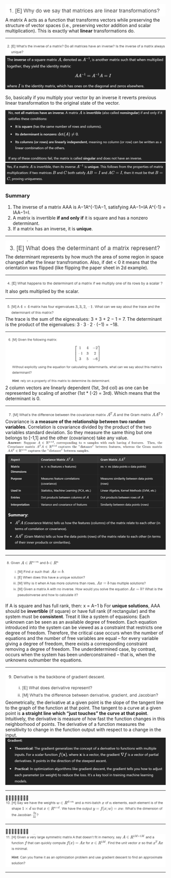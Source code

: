 
![Pasted image 20250307143530.png](../../../attachments/Pasted%20image%2020250307143530.png)
A matrix A acts as a function that transforms vectors while preserving the structure of vector spaces (i.e., preserving vector addition and scalar multiplication). This is exactly what **linear** transformations do.

---

![Pasted image 20250307143737.png](../../../attachments/Pasted%20image%2020250307143737.png)
![Pasted image 20250307143847.png](../../../attachments/Pasted%20image%2020250307143847.png)

So, basically if you multiply your vector by an inverse it reverts previous linear transformation to the original state of the vector.

![Pasted image 20250307144004.png](../../../attachments/Pasted%20image%2020250307144004.png)
![Pasted image 20250307144114.png](../../../attachments/Pasted%20image%2020250307144114.png)

### **Summary**

1. The inverse of a matrix AAA is A−1A^{-1}A−1, satisfying AA−1=IA A^{-1} = IAA−1=I.
2. A matrix is invertible **if and only if** it is square and has a nonzero determinant.
3. If a matrix has an inverse, it is **unique**.

---

![Pasted image 20250307144129.png](../../../attachments/Pasted%20image%2020250307144129.png)
The determinant represents by how much the area of some region in space changed after the linear transfromation. Also, if det < 0 it means that the orientation was flipped (like flipping the paper sheet in 2d example).

---
![Pasted image 20250307144346.png](../../../attachments/Pasted%20image%2020250307144346.png)
It also gets multiplied by the scalar.

---

![Pasted image 20250307144805.png](../../../attachments/Pasted%20image%2020250307144805.png)
The trace is the sum of the eignevalues: 3 + 3 + 2 − 1 = 7. 
The determinant is the product of the eigenvalues: 3 · 3 · 2 · (−1) = −18.

---

![Pasted image 20250307144921.png](../../../attachments/Pasted%20image%2020250307144921.png)
2 column vectors are linearly dependent (1st, 3rd col) as one can be represented by scaling of another (1st * (-2) = 3rd). Which means that the determinant is 0.

---

![Pasted image 20250307145103.png](../../../attachments/Pasted%20image%2020250307145103.png)
Covariance is **a measure of the relationship between two random variables**.
Correlation is covariance divided by the product of the two variables standard deviation. So they measure the same thing but one belongs to [-1,1] and the other (covariance) take any value.
![Pasted image 20250307145651.png](../../../attachments/Pasted%20image%2020250307145651.png)
![Pasted image 20250307151132.png](../../../attachments/Pasted%20image%2020250307151132.png)

---

![Pasted image 20250307153002.png](../../../attachments/Pasted%20image%2020250307153002.png)

If A is square and has full rank, then: x = A−1 b
For **unique solutions**, AAA should be **invertible** (if square) or have full rank (if rectangular) and the system must be **consistent**.
Treat it like a system of equasions:
Each unknown can be seen as an available degree of freedom. Each equation introduced into the system can be viewed as a constraint that restricts one degree of freedom. Therefore, the critical case occurs when the number of equations and the number of free variables are equal – for every variable giving a degree of freedom, there exists a corresponding constraint removing a degree of freedom. The underdetermined case, by contrast, occurs when the system has been underconstrained – that is, when the unknowns outnumber the equations.

---

![Pasted image 20250307153651.png](../../../attachments/Pasted%20image%2020250307153651.png)
Geometrically, the derivative at a given point is the slope of the tangent line to the graph of the function at that point. The tangent to a curve at a given point is **a straight line which “just touches” the curve at that point**.
Intuitively, the derivative is measure of how fast the function changes in this neighborhood of points.
The derivative of a function measures the sensitivity to change in the function output with respect to a change in the input.
![Pasted image 20250307155037.png](../../../attachments/Pasted%20image%2020250307155037.png)

---
🚩🚩🚩🚩🚩🚩🚩🚩
![Pasted image 20250307155532.png](../../../attachments/Pasted%20image%2020250307155532.png)

---

🚩🚩🚩🚩🚩🚩🚩🚩
![Pasted image 20250307155652.png](../../../attachments/Pasted%20image%2020250307155652.png)

---
